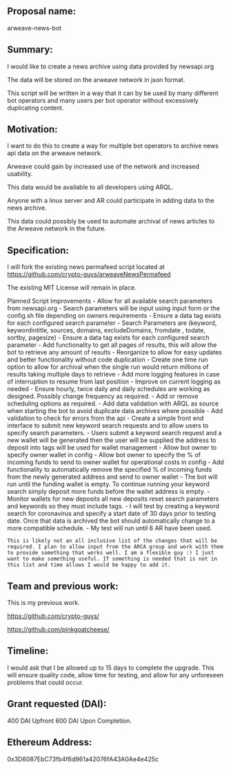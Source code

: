 ## Proposal name:
arweave-news-bot

## Summary:
I would like to create a news archive using data provided by newsapi.org 

The data will be stored on the arweave network in json format.

This script will be written in a way that it can by be used by many different bot operators and many users per bot operator without excessively duplicating content.

## Motivation:
I want to do this to create a way for multiple bot operators to archive news api data on the arweave network. 

Arweave could gain by increased use of the network and increased usability. 

This data would be available to all developers using ARQL.

Anyone with a linux server and AR could participate in adding data to the news archive.

This data could possibly be used to automate archival of news articles to the Arweave network in the future.

## Specification:
I will fork the existing news permafeed script located at https://github.com/crypto-guys/arweaveNewsPermafeed

The existing MIT License will remain in place.

Planned Script Improvements 
    - Allow for all available search parameters from newsapi.org
    - Search parameters will be input using input form or the config.sh file depending on owners requirements
    - Ensure a data tag exists for each configured search parameter 
    - Search Parameters are (keyword, keywordintitle, sources, domains, excludeDomains, fromdate , todate, sortby, pagesize)
    - Ensure a data tag exists for each configured search parameter
    - Add functionality to get all pages of results, this will allow the bot to retrieve any amount of results
    - Reorganize to allow for easy updates and better functionality without code duplication
    - Create one time run option to allow for archival when the single run would return millions of results taking multiple days to retrieve
    - Add more logging features in case of interruption to resume from last position
    - Improve on current logging as needed
    - Ensure hourly, twice daily and daily schedules are working as designed. Possibly change frequency as required.
    - Add or remove scheduling options as required.
    - Add data validation with ARQL as source when starting the bot to avoid duplicate data archives where possible
    - Add validation to check for errors from the api
    - Create a simple front end interface to submit new keyword search requests and to allow users to specify search parameters.
    - Users submit a keyword search request and a new wallet will be generated then the user will be supplied the address to deposit into tags will be used for wallet management
    - Allow bot owner to specify owner wallet in config
    - Allow bot owner to specify the % of incoming funds to send to owner wallet for operational costs in config
    - Add functionality to automatically remove the specified % of incoming funds from the newly generated address and send to owner wallet
    - The bot will run until the funding wallet is empty. To continue running your keyword search simply deposit more funds before the wallet address is empty. 
    - Monitor wallets for new deposits all new deposits reset search parameters and keywords so they must include tags.
    - I will test by creating a keyword search for coronavirus and specify a start date of 30 days prior to testing date. Once that data is archived the bot should automatically change to a more compatible schedule.
    - My test will run until 6 AR have been used.
    
    
    This is likely not an all inclusive list of the changes that will be required. I plan to allow input from the ARCA group and work with them to provide something that works well. I am a flexible guy :) I just want to make something useful. If something is needed that is not in this list and time allows I would be happy to add it.

## Team and previous work:
This is my previous work.

https://github.com/crypto-guys/

https://github.com/pinkgoatcheese/

## Timeline:
I would ask that I be allowed up to 15 days to complete the upgrade. This will ensure quality code, allow time for testing,  and allow for any unforeseen problems that could occur. 


## Grant requested (DAI):
400 DAI Upfront
600 DAI Upon Completion.


## Ethereum Address:
0x3D6087EbC73fb4f6d961a42076fA43A0Ae4e425c
